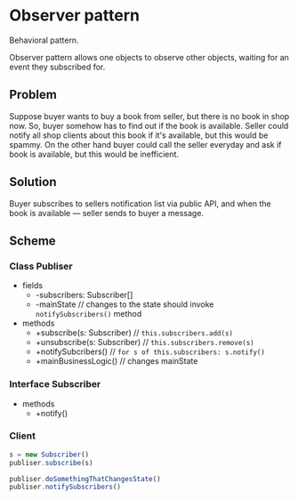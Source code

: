 # Observer pattern

Behavioral pattern.

Observer pattern allows one objects to observe other objects, waiting for an event they subscribed for.

## Problem

Suppose buyer wants to buy a book from seller, but there is no book in shop now. So, buyer somehow has to find out if the book is available. Seller could notify all shop clients about this book if it's available, but this would be spammy. On the other hand buyer could call the seller everyday and ask if book is available, but this would be inefficient.

## Solution

Buyer subscribes to sellers notification list via public API, and when the book is available — seller sends to buyer a message.

## Scheme

### Class Publiser

- fields
  - -subscribers: Subscriber[]
  - -mainState // changes to the state should invoke `notifySubscribers()` method
- methods
  - +subscribe(s: Subscriber) // `this.subscribers.add(s)`
  - +unsubscribe(s: Subscriber) // `this.subscribers.remove(s)`
  - +notifySubcribers() // `for s of this.subscribers: s.notify()`
  - +mainBusinessLogic() // changes mainState

### Interface Subscriber

- methods
  - +notify()

### Client

```javaScript
s = new Subscriber()
publiser.subscribe(s)

publiser.doSomethingThatChangesState()
publiser.notifySubscribers()
```
